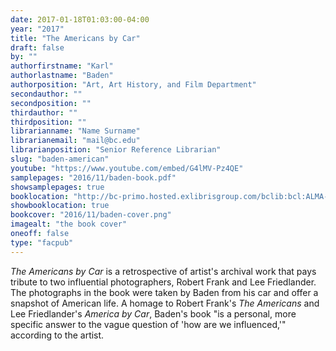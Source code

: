```yaml
---
date: 2017-01-18T01:03:00-04:00
year: "2017"
title: "The Americans by Car"
draft: false
by: ""
authorfirstname: "Karl"
authorlastname: "Baden"
authorposition: "Art, Art History, and Film Department"
secondauthor: ""
secondposition: ""
thirdauthor: ""
thirdposition: ""
librarianname: "Name Surname"
librarianemail: "mail@bc.edu"
librarianposition: "Senior Reference Librarian"
slug: "baden-american"
youtube: "https://www.youtube.com/embed/G4lMV-Pz4QE"
samplepages: "2016/11/baden-book.pdf"
showsamplepages: true
booklocation: "http://bc-primo.hosted.exlibrisgroup.com/bclib:bcl:ALMA-BC21461771660001021"
showbooklocation: true
bookcover: "2016/11/baden-cover.png"
imagealt: "the book cover"
oneoff: false
type: "facpub"
---
```


<em>The Americans by Car</em> is a retrospective of artist's archival work that pays tribute to two influential photographers, Robert Frank and Lee Friedlander. The photographs in the book were taken by Baden from his car and offer a snapshot of American life. A homage to Robert Frank's <em>The Americans</em> and Lee Friedlander's <em>America by Car</em>, Baden's book "is a personal, more specific answer to the vague question of 'how are we influenced,'" according to the artist.
